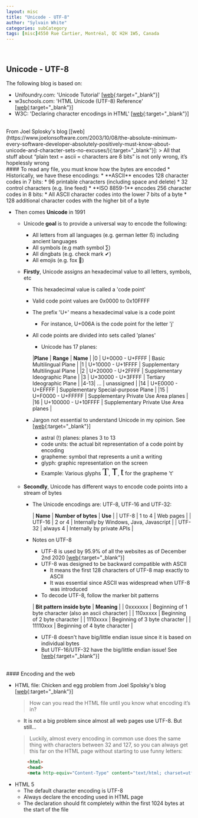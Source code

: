 ```yaml
---
layout: misc
title: "Unicode - UTF-8"
author: "Sylvain White"
categories: subCategory
tags: [misc]4550 Rue Cartier, Montréal, QC H2H 1W5, Canada
---
```


<br/>

## Unicode - UTF-8

The following blog is based on:
* Unifoundry.com: 'Unicode Tutorial' [[web](http://www.unifoundry.com/unicode-tutorial.html){:target="_blank"}]
* w3schools.com: 'HTML Unicode (UTF-8) Reference' [[web](https://www.w3schools.com/charsets/ref_html_utf8.asp){:target="_blank"}]
* W3C: 'Declaring character encodings in HTML' [[web](https://www.w3.org/International/questions/qa-html-encoding-declarations){:target="_blank"}]

<br/>
From Joel Splosky's blog [[web](https://www.joelonsoftware.com/2003/10/08/the-absolute-minimum-every-software-developer-absolutely-positively-must-know-about-unicode-and-character-sets-no-excuses/){:target="_blank"}]:
> All that stuff about “plain text = ascii = characters are 8 bits” is not only wrong, it’s hopelessly wrong

<br/>
#### To read any file, you must know how the bytes are encoded
* Historically, we have these encodings:
    * **ASCII** encodes 128 character codes in 7 bits:
        * 96 printable characters (including space and delete) 
        * 32 control characters (e.g. line feed)
    * **ISO 8859-1** encodes 256 character codes in 8 bits:
        * All ASCII character codes into the lower 7 bits of a byte
        * 128 additional character codes with the higher bit of a byte

* Then comes **Unicode** in 1991
    * Unicode **goal** is to provide a universal way to encode the following:
        * All letters from all languages (e.g. german letter &#7838;) including ancient languages
        * All symbols (e.g math symbol &#8721;)
        * All dingbats (e.g. check mark &#10004;)
        * All emojis (e.g. fox &#128054;)
    * **Firstly**, Unicode assigns an hexadecimal value to all letters, symbols, etc
        * This hexadecimal value is called a 'code point' 
        * Valid code point values are 0x0000 to 0x10FFFF
        * The prefix 'U+' means a hexadecimal value is a code point
            * For instance, U+006A is the code point for the letter 'j'
        * All code points are divided into sets called 'planes'
            * Unicode has 17 planes:

            |**Plane** | **Range** | **Name** |
            |0	| U+0000 - U+FFFF | Basic Multilingual Plane |
            |1  | U+10000 - U+1FFFF | Supplementary Multilingual Plane |
            |2	| U+20000 - U+2FFFF | Supplementary Ideographic Plane |
            |3	| U+30000 - U+3FFFF | Tertiary Ideographic Plane |
            |4-13| … | unassigned |
            |14	| U+E0000 - U+EFFFF | Supplement­ary Special-purpose Plane | 
            |15	| U+F0000 - U+FFFFF | Supplement­ary Private Use Area planes |
            |16	| U+100000 - U+10FFFF | Supplement­ary Private Use Area planes |

        * Jargon not essential to understand Unicode in my opinion. See [[web](https://flaviocopes.com/unicode/#code-units){:target="_blank"}]

            * astral (!) planes: planes 3 to 13
            * code units: the actual bit representation of a code point by encoding
            * grapheme: symbol that represents a unit a writing
            * glyph: graphic representation on the screen
            * Example: Various glyphs <span style="font-family:'Times New Roman'; font-size:2em;">T</span>, <span style="font-family:Courier; font-size:2em;">T</span>, <span style="font-family:'Times New Roman'; font-size:2em;">t</span> for the grapheme 't'

    * **Secondly**, Unicode has different ways to encode code points into a stream of bytes
        * The Unicode encodings are: UTF-8, UTF-16 and UTF-32:

            | **Name** | **Number of bytes** | **Use** |
            | UTF-8	| 1 to 4 | Web pages |
            | UTF-16 | 2 or 4 | Internally by Windows, Java, Javascript |
            | UTF-32 | always 4 | Internally by private APIs |

        * Notes on UTF-8
            * UTF-8 is used by 95.9% of all the websites as of December 2nd 2020 [[web](https://w3techs.com/technologies/overview/character_encoding){:target="_blank"}]
            * UTF-8 was designed to be backward compatible with ASCII
                * It means the first 128 characters of UTF-8 map exactly to ASCII
                * It was essential since ASCII was widespread when UTF-8 was introduced
            * To decode UTF-8, follow the marker bit patterns

            | **Bit pattern inside byte** | **Meaning** |
            | 0xxxxxxx | Beginning of 1 byte character (also an ascii character) |
            | 110xxxxx | Beginning of 2 byte character |
            | 1110xxxx | Beginning of 3 byte character |
            | 11110xxx | Beginning of 4 byte character |

            * UTF-8 doesn't have big/little endian issue since it is based on individual bytes
            * But UTF-16/UTF-32 have the big/little endian issue! See [[web](https://www.w3.org/International/questions/qa-byte-order-mark#){:target="_blank"}]

<br/>
#### Encoding and the web

* HTML file: Chicken and egg problem from Joel Spolsky's blog [[web](https://www.joelonsoftware.com/2003/10/08/the-absolute-minimum-every-software-developer-absolutely-positively-must-know-about-unicode-and-character-sets-no-excuses/){:target="_blank"}]
    > How can you read the HTML file until you know what encoding it’s in?

   * It is not a big problem since almost all web pages use UTF-8. But still...
    
    > Luckily, almost every encoding in common use does the same thing with characters between 32 and 127, so 
    you can always get this far on the HTML page without starting to use funny letters:

```html
        <html>
        <head>
        <meta http-equiv="Content-Type" content="text/html; charset=utf-8">
```
* HTML 5
    * The default character encoding is UTF-8
    * Always declare the encoding used in HTML page
    * The declaration should fit completely within the first 1024 bytes at the start of the file
